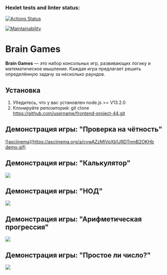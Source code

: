 ### Hexlet tests and linter status:
[![Actions Status](https://github.com/arturyeszhanov/frontend-project-44/actions/workflows/hexlet-check.yml/badge.svg)](https://github.com/arturyeszhanov/frontend-project-44/actions)

[![Maintainability](https://api.codeclimate.com/v1/badges/b2b9d8de50692731e5ba/maintainability)](https://codeclimate.com/github/arturyeszhanov/frontend-project-44/maintainability)


# Brain Games
**Brain Games** — это набор консольных игр, развивающих логику и математическое мышление. Каждая игра предлагает решить определённую задачу за несколько раундов.

## Установка

1. Убедитесь, что у вас установлен node.js >= V13.2.0
2. Клонируйте репозиторий:
   git clone https://github.com/username/frontend-project-44.git



## Демонстрация игры: "Проверка на чётность"

[![asciinema](https://asciinema.org/a/cvwAZzMlVqXb1JRDTnmB2OKHb demo.gif)](https://asciinema.org/connect/87f94db2-d123-4cdc-8064-abd39596e02d)


## Демонстрация игры: "Калькулятор"

<a href="https://asciinema.org/a/2FauBGOtUJrvwHjUO5tfZwv4H" target="_blank"><img src="https://asciinema.org/a/2FauBGOtUJrvwHjUO5tfZwv4H.svg" /></a>


## Демонстрация игры: "НОД"
<a href="https://asciinema.org/a/AttuUtY1ETadqBTh7lrJnhc4n" target="_blank"><img src="https://asciinema.org/a/AttuUtY1ETadqBTh7lrJnhc4n.svg" /></a>


## Демонстрация игры: "Арифметическая прогрессия"
<a href="https://asciinema.org/a/Sxwwr0piXHKKOhxnHz5vZaaZk" target="_blank"><img src="https://asciinema.org/a/Sxwwr0piXHKKOhxnHz5vZaaZk.svg" /></a>


## Демонстрация игры: "Простое ли число?"
<a href="https://asciinema.org/a/YBlnfqSTHFshbfYH8HBDdruvD" target="_blank"><img src="https://asciinema.org/a/YBlnfqSTHFshbfYH8HBDdruvD.svg" /></a>